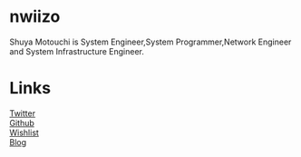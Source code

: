 # nwiizo
 Shuya Motouchi is System Engineer,System Programmer,Network Engineer and System Infrastructure Engineer.
# Links 
 [Twitter](https://twitter.com/nwiizo)  
 [Github](https://github.com/nwiizo)  
 [Wishlist](https://www.amazon.co.jp/registry/wishlist/1R5ZE9A1TGDZJ)  
 [Blog](http://syu-m-5151.hatenablog.com/)
